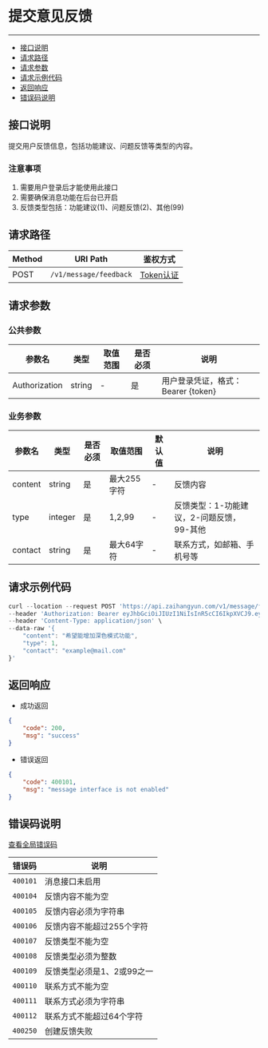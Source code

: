 # 提交意见反馈

---
- [接口说明](#section-1)
- [请求路径](#section-2)
- [请求参数](#section-3)
- [请求示例代码](#section-4)
- [返回响应](#section-5)
- [错误码说明](#section-6)

<a name="section-1"></a>
## 接口说明

提交用户反馈信息，包括功能建议、问题反馈等类型的内容。

### 注意事项

1. 需要用户登录后才能使用此接口
2. 需要确保消息功能在后台已开启
3. 反馈类型包括：功能建议(1)、问题反馈(2)、其他(99)

<a name="section-2"></a>
## 请求路径

| Method | URI Path | 鉴权方式 |
| -- | -- | -- |
| POST | `/v1/message/feedback` | [Token认证](/{{route}}/{{version}}/intro#section-4) |

<a name="section-3"></a>
## 请求参数

### 公共参数
| 参数名 | 类型 | 取值范围 | 是否必须 | 说明 |
| -- | -- | -- | -- | -- |
| Authorization | string | - | 是 | 用户登录凭证，格式：Bearer {token} |

### 业务参数
| 参数名 | 类型 | 是否必须 | 取值范围 | 默认值 | 说明 |
| -- | -- | -- | -- | -- | -- |
| content | string | 是 | 最大255字符 | - | 反馈内容 |
| type | integer | 是 | 1,2,99 | - | 反馈类型：1-功能建议，2-问题反馈，99-其他 |
| contact | string | 是 | 最大64字符 | - | 联系方式，如邮箱、手机号等 |

<a name="section-4"></a>
## 请求示例代码

```javascript
curl --location --request POST 'https://api.zaihangyun.com/v1/message/feedback' \
--header 'Authorization: Bearer eyJhbGciOiJIUzI1NiIsInR5cCI6IkpXVCJ9.eyJzdWIiOiIxMjM0NTY3ODkwIiwibmFtZSI6IkpvaG4gRG9lIiwiaWF0IjoxNTE2MjM5MDIyfQ.SflKxwRJSMeKKF2QT4fwpMeJf36POk6yJV_adQssw5c' \
--header 'Content-Type: application/json' \
--data-raw '{
    "content": "希望能增加深色模式功能",
    "type": 1,
    "contact": "example@mail.com"
}'
```

<a name="section-5"></a>
## 返回响应

- 成功返回

```json
{
    "code": 200,
    "msg": "success"
}
```

- 错误返回

```json
{
    "code": 400101,
    "msg": "message interface is not enabled"
}
```

<a name="section-6"></a>
## 错误码说明

[查看全局错误码](/{{route}}/{{version}}/code#section-2)

| 错误码 | 说明 |
| -- | -- |
| `400101` | 消息接口未启用 |
| `400104` | 反馈内容不能为空 |
| `400105` | 反馈内容必须为字符串 |
| `400106` | 反馈内容不能超过255个字符 |
| `400107` | 反馈类型不能为空 |
| `400108` | 反馈类型必须为整数 |
| `400109` | 反馈类型必须是1、2或99之一 |
| `400110` | 联系方式不能为空 |
| `400111` | 联系方式必须为字符串 |
| `400112` | 联系方式不能超过64个字符 |
| `400250` | 创建反馈失败 |
